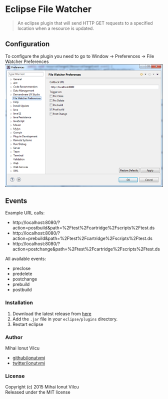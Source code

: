 # Eclipse File Watcher
> An eclipse plugin that will send HTTP GET requests to a specified location
when a resource is updated.

## Configuration
To configure the plugin you need to go to
Window -> Preferences -> File Watcher Preferences
![](screenshoot.png)

## Events
Example URL calls:  

- http://localhost:8080/?action=postbuild&path=%2Ftest%2Fcartridge%2Fscripts%2Ftest.ds
- http://localhost:8080/?action=prebuild&path=%2Ftest%2Fcartridge%2Fscripts%2Ftest.ds
- http://localhost:8080/?action=postchange&path=%2Ftest%2Fcartridge%2Fscripts%2Ftest.ds


All available events: 

- preclose
- predelete
- postchange
- prebuild
- postbuild

### Installation

1. Download the latest release from [here](../../releases)
2. Add the `.jar` file in your `eclipse/plugins` directory.
3. Restart eclipse


### Author

Mihai Ionut Vilcu
 
+ [github/ionutvmi](https://github.com/ionutvmi)
+ [twitter/ionutvmi](http://twitter.com/ionutvmi) 

### License
Copyright (c) 2015 Mihai Ionut Vilcu   
Released under the MIT license

